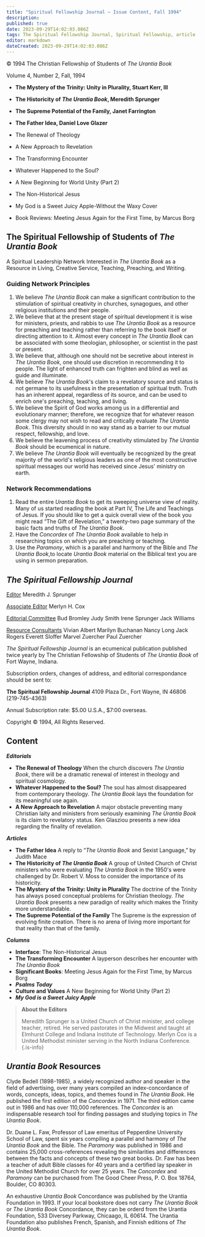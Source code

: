 ```yaml
---
title: "Spiritual Fellowship Journal — Issue Content, Fall 1994"
description: 
published: true
date: 2023-09-29T14:02:03.086Z
tags: The Spiritual Fellowship Journal, Spiritual Fellowship, article
editor: markdown
dateCreated: 2023-09-29T14:02:03.086Z
---
```


<p class="v-card v-sheet theme--light gray lighten-3 px-2">© 1994 The Christian Fellowship of Students of <i>The Urantia Book</i></p>

Volume 4, Number 2, Fall, 1994

- **The Mystery of the Trinity: Unity in Plurality, Stuart Kerr, III**
- **The Historicity of _The Urantia Book_, Meredith Sprunger**
- **The Supreme Potential of the Family, Janet Farrington**
- **The Father Idea, Daniel Love Glazer**

- The Renewal of Theology
- A New Approach to Revelation
- The Transforming Encounter
- Whatever Happened to the Soul?
- A New Beginning for World Unity (Part 2)
- The Non-Historical Jesus
- My God is a Sweet Juicy Apple-Without the Waxy Cover
- Book Reviews: Meeting Jesus Again for the First Time, by Marcus Borg

## The Spiritual Fellowship of Students of _The Urantia Book_ 

A Spiritual Leadership Network Interested in _The Urantia Book_ as a Resource in Living, Creative Service, Teaching, Preaching, and Writing.

### Guiding Network Principles

1. We believe _The Urantia Book_ can make a significant contribution to the stimulation of spiritual creativity in churches, synagogues, and other religious institutions and their people.
2. We believe that at the present stage of spiritual development it is wise for ministers, priests, and rabbis to use _The Urantia Book_ as a resource for preaching and teaching rather than referring to the book itself or directing attention to it. Almost every concept in _The Urantia Book_ can be associated with some theologian, philosopher, or scientist in the past or present.
3. We believe that, although one should not be secretive about interest in _The Urantia Book_, one should use discretion in recommending it to people. The light of enhanced truth can frighten and blind as well as guide and illuminate.
4. We believe _The Urantia Book_'s claim to a revelatory source and status is not germane to its usefulness in the presentation of spiritual truth. Truth has an inherent appeal, regardless of its source, and can be used to enrich one's preaching, teaching, and living.
5. We believe the Spirit of God works among us in a differential and evolutionary manner; therefore, we recognize that for whatever reason some clergy may not wish to read and critically evaluate _The Urantia Book_. This diversity should in no way stand as a barrier to our mutual respect, fellowship, and love.
6. We believe the leavening process of creativity stimulated by _The Urantia Book_ should be ecumenical in nature.
7. We believe _The Urantia Book_ will eventually be recognized by the great majority of the world's religious leaders as one of the most constructive spiritual messages our world has received since Jesus' ministry on earth.

### Network Recommendations

1. Read the entire _Urantia Book_ to get its sweeping universe view of reality. Many of us started reading the book at Part IV, The Life and Teachings of Jesus. If you should like to get a quick overall view of the book you might read “The Gift of Revelation,” a twenty-two page summary of the basic facts and truths of _The Urantia Book_.
2. Have the _Concordex_ of _The Urantia Book_ available to help in researching topics on which you are preaching or teaching.
3. Use the _Paramony_, which is a parallel and harmony of the Bible and _The Urantia Book_,to locate _Urantia Book_ material on the Biblical text you are using in sermon preparation.

## _The Spiritual Fellowship Journal_

<ins>Editor</ins>
Meredith J. Sprunger

<ins>Associate Editor</ins>
Merlyn H. Cox

<ins>Editorial Committee</ins>
Bud Bromley
Judy Smith
Irene Sprunger
Jack Williams

<ins>Resource Consultants</ins>
Vivian Albert
Marilyn Buchanan
Nancy Long
Jack Rogers
Everett Sloffer
Marvel Zuercher
Paul Zuercher

_The Spiritual Fellowship Journal_ is an ecumenical publication published twice yearly by The Christian Fellowship of Students of _The Urantia Book_ of Fort Wayne, Indiana.

Subscription orders, changes of address, and editorial correspondance should be sent to:

__The Spiritual Fellowship Journal__
4109 Plaza Dr.,
Fort Wayne, IN 46806
(219-745-4363)

Annual Subscription rate: \$5.00 U.S.A., \$7:00 overseas.

Copyright © 1994, All Rights Reserved.


## Content

***Editorials***

- **The Renewal of Theology**
	When the church discovers _The Urantia Book_, there will be a dramatic renewal of interest in theology and spiritual cosmology.
- **Whatever Happened to the Soul?**
	The soul has almost disappeared from contemporary theology. _The Urantia Book_ lays the foundation for its meaningful use again.
- **A New Approach to Revelation**
	A major obstacle preventing many Christian laity and ministers from seriously examining _The Urantia Book_ is its claim to revelatory status. Ken Glasziou presents a new idea regarding the finality of revelation.

***Articles***

- **The Father Idea**
	A reply to “_The Urantia Book_ and Sexist Language,” by Judith Mace
- **The Historicity of _The Urantia Book_**
	A group of United Church of Christ ministers who were evaluating _The Urantia Book_ in the 1950's were challenged by Dr. Robert V. Moss to consider the importance of its historicity.
- **The Mystery of the Trinity: Unity in Plurality**
	The doctrine of the Trinity has always posed conceptual problems for Christian theology. _The Urantia Book_ presents a new paradign of reality which makes the Trinity more understandable.
- **The Supreme Potential of the Family**
	The Supreme is the expression of evolving finite creation. There is no arena of living more important for that reality than that of the family.

***Columns***

- **Interface**: The Non-Historical Jesus
- **The Transforming Encounter**
A layperson describes her encounter with _The Urantia Book_
- **Significant Books**:
	Meeting Jesus Again for the First Time, by Marcus Borg
- ***Psalms Today***
- **Culture and Values**
	A New Beginning for World Unity (Part 2)
- ***My God is a Sweet Juicy Apple***

> **About the Editors**
> 
> Meredith Sprunger is a United Church of Christ minister, and college teacher, retired. He served pastorates in the Midwest and taught at Elmhurst College and Indiana Institute of Technology. Merlyn Cox is a United Methodist minister serving in the North Indiana Conference.
{.is-info}

## _Urantia Book_ Resources

Clyde Bedell (1898-1985), a widely recognized author and speaker in the field of advertising, over many years compiled an index-concordance of words, concepts, ideas, topics, and themes found in _The Urantia Book_. He published the first edition of the _Concordex_ in 1971. The third edition came out in 1986 and has over 110,000 references. The _Concordex_ is an indispensable research tool for finding passages and studying topics in _The Urantia Book_.

Dr. Duane L. Faw, Professor of Law emeritus of Pepperdine University School of Law, spent six years compiling a parallel and harmony of _The Urantia Book_ and the Bible. The _Paramony_ was published in 1986 and contains 25,000 cross-references revealing the similarities and differences between the facts and concepts of these two great books. Dr. Faw has been a teacher of adult Bible classes for 40 years and a certified lay speaker in the United Methodist Church for over 25 years. The _Concordex_ and _Paramony_ can be purchased from The Good Cheer Press, P. O. Box 18764, Boulder, CO 80303.

An exhaustive _Urantia Book_ Concordance was published by the Urantia Foundation in 1993. If your local bookstore does not carry _The Urantia Book_ or _The Urantia Book_ Concordance, they can be orderd from the Urantia Foundation, 533 Diversey Parkway, Chicaago, IL 60614. The Urantia Foundation also publishes French, Spanish, and Finnish editions of _The Urantia Book_.